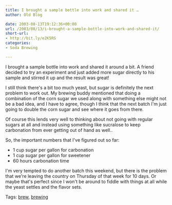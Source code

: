 ```yaml
---
title: I brought a sample bottle into work and shared it …
author: Old Blog

date: 2003-08-13T19:12:36+00:00
url: /2003/08/13/i-brought-a-sample-bottle-into-work-and-shared-it/
short-url:
- http://bit.ly/e2K5RS
categories:
- Soda Brewing

---
```

<div class='microid-http+http:sha1:5463b1afa9e12429f020ced64f0d370040dcb0fd'>

I brought a sample bottle into work and shared it around a bit. A friend decided to try an experiment and just added more sugar directly to his sample and stirred it up and the result was great!



I still think there's a bit too much yeast, but sugar is definitely the next problem to work out. My brewing buddy mentioned that doing a combination of the corn sugar we used along with something else might not be a bad idea, and I have to agree, though I think that the next batch I'm just going to double the corn sugar and see where it goes from there.



Of course this lends very well to thinking about not going with regular sugars at all and instead using something like sucralose to keep carbonation from ever getting out of hand as well..



So, the important numbers that I've figured out so far:


<ul>
<li>
1 cup sugar per gallon for carbonation
</li>
<li>
1 cup sugar per gallon for sweetener
</li>
<li>
60 hours carbonation time
</li>
</ul>


I'm very tempted to do another batch this weekend, but there is the problem that we're leaving the country on Thursday of that week for 10 days. Or maybe that's perfect since I won't be around to fiddle with things at all while the yeast settles and the flavor sets.

</div>

<div class="st-post-tags">
Tags: <a href="http://www.cavort.org/tag/brew/" title="brew" rel="tag">brew</a>, <a href="http://www.cavort.org/tag/brewing/" title="brewing" rel="tag">brewing</a><br />
</div>